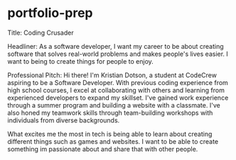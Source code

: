 # portfolio-prep

Title: Coding Crusader 

Headliner: As a software developer, I want my career to be about creating software that solves real-world problems and makes people's lives easier. I want to being to create things for people to enjoy. 

Professional Pitch: Hi there! I'm Kristian Dotson, a student at CodeCrew aspiring to be a Software Developer. With previous coding experience from high school courses, I excel at collaborating with others and learning from experienced developers to expand my skillset. I've gained work experience through a summer program and building a website with a classmate. I've also honed my teamwork skills through team-building workshops with individuals from diverse backgrounds.

What excites me the most in tech is being able to learn about creating different things such as games and websites. I want to be able to create something im passionate about and share that with other people. 